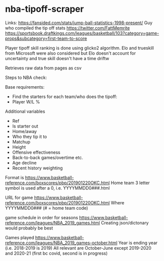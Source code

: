 # nba-tipoff-scraper

Links:
https://fansided.com/stats/jump-ball-statistics-1998-present/
Guy who compiled the tip off stats https://twitter.com/FattMemrite
https://sportsbook.draftkings.com/leagues/basketball/103?category=game-props&subcategory=first-team-to-score

Player tipoff skill ranking is done using glicko2 algorithm. Elo and trueskill from Microsoft were also considered but
Elo doesn't account for uncertainty and true skill doesn't have a time driftw

Retrieves raw data from pages as csv

Steps to NBA check:

Base requirements:
-	Find the starters for each team/who does the tipoff:
-	Player W/L %

Additional variables
-	Ref
-	Is starter out
-	Home/away
-	Who they tip it to
-	Matchup
-	Height
-	Offensive effectiveness
-	Back-to-back games/overtime etc.
-	Age decline
-	Recent history weighting

Format is https://www.basketball-reference.com/boxscores/pbp/201901220OKC.html
Home team 3 letter symbol is used after a 0, i.e. YYYYMMDD0###.html

URL for game https://www.basketball-reference.com/boxscores/pbp/201901220OKC.html
Where YYYYMMDD0### (# = home team code)

game schedule in order for seasons https://www.basketball-reference.com/leagues/NBA_2019_games.html
Creating json/dictonary would probably be best

Games played https://www.basketball-reference.com/leagues/NBA_2019_games-october.html
Year is ending year (i.e. 2018-2019 is 2019)
All relevant are October-June except 2019-2020 and 2020-21 (first bc covid, second is in progress)